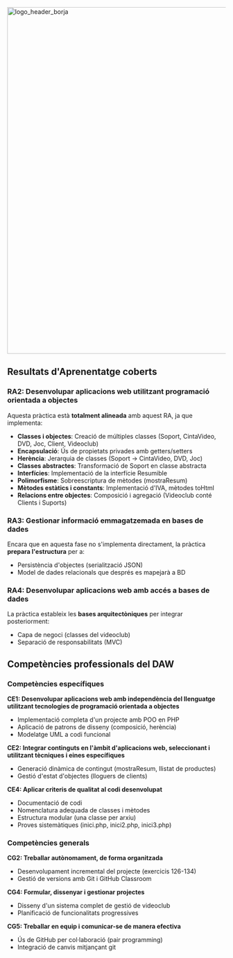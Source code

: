 <img width="800" alt="logo_header_borja" src="https://github.com/user-attachments/assets/c9cc5e37-908c-4b48-a9fe-40f46a8130d0" />

## Resultats d'Aprenentatge coberts

### RA2: Desenvolupar aplicacions web utilitzant programació orientada a objectes

Aquesta pràctica està **totalment alineada** amb aquest RA, ja que implementa:

- **Classes i objectes**: Creació de múltiples classes (Soport, CintaVideo, DVD, Joc, Client, Videoclub)
- **Encapsulació**: Ús de propietats privades amb getters/setters
- **Herència**: Jerarquia de classes (Soport → CintaVideo, DVD, Joc)
- **Classes abstractes**: Transformació de Soport en classe abstracta
- **Interfícies**: Implementació de la interfície Resumible
- **Polimorfisme**: Sobreescriptura de mètodes (mostraResum)
- **Mètodes estàtics i constants**: Implementació d'IVA, mètodes toHtml
- **Relacions entre objectes**: Composició i agregació (Videoclub conté Clients i Suports)


### RA3: Gestionar informació emmagatzemada en bases de dades

Encara que en aquesta fase no s'implementa directament, la pràctica **prepara l'estructura** per a:

- Persistència d'objectes (serialització JSON)
- Model de dades relacionals que després es mapejarà a BD


### RA4: Desenvolupar aplicacions web amb accés a bases de dades

La pràctica estableix les **bases arquitectòniques** per integrar posteriorment:

- Capa de negoci (classes del videoclub)
- Separació de responsabilitats (MVC)


## Competències professionals del DAW

### Competències específiques

**CE1: Desenvolupar aplicacions web amb independència del llenguatge utilitzant tecnologies de programació orientada a objectes**

- Implementació completa d'un projecte amb POO en PHP
- Aplicació de patrons de disseny (composició, herència)
- Modelatge UML a codi funcional

**CE2: Integrar continguts en l'àmbit d'aplicacions web, seleccionant i utilitzant tècniques i eines específiques**

- Generació dinàmica de contingut (mostraResum, llistat de productes)
- Gestió d'estat d'objectes (lloguers de clients)

**CE4: Aplicar criteris de qualitat al codi desenvolupat**

- Documentació de codi
- Nomenclatura adequada de classes i mètodes
- Estructura modular (una classe per arxiu)
- Proves sistemàtiques (inici.php, inici2.php, inici3.php)


### Competències generals

**CG2: Treballar autònomament, de forma organitzada**

- Desenvolupament incremental del projecte (exercicis 126-134)
- Gestió de versions amb Git i GitHub Classroom

**CG4: Formular, dissenyar i gestionar projectes**

- Disseny d'un sistema complet de gestió de videoclub
- Planificació de funcionalitats progressives

**CG5: Treballar en equip i comunicar-se de manera efectiva**

- Ús de GitHub per col·laboració (pair programming)
- Integració de canvis mitjançant git
